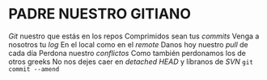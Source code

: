 # PADRE NUESTRO GITIANO
*Git* nuestro que estás en los repos
Comprimidos sean tus *commits*
Venga a nosotros tu *log*
En el local como en el *remote*
Danos hoy nuestro *pull* de cada día
Perdona nuestro *conflictos*
Como también perdonamos los de otros greeks
No nos dejes caer en *detached HEAD*
y líbranos de *SVN*
`git commit --amend`
